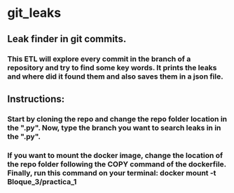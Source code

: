 # git_leaks
## Leak finder in git commits.
### This ETL will explore every commit in the branch of a repository and try to find some key words. It prints the leaks and where did it found them and also saves them in a json file.
## Instructions: 
### Start by cloning the repo and change the repo folder location in the ".py". Now, type the branch you want to search leaks in in the ".py".
### If you want to mount the docker image, change the location of the repo folder following the COPY command of the dockerfile. Finally, run this command on your terminal: docker mount -t Bloque_3/practica_1
